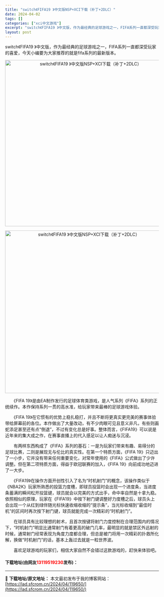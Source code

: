 ```yaml
---
title: "switch《FIFA19 》中文版NSP+XCI下载（补丁+2DLC）"
date: 2024-04-02
tags: []
categories: ["xci中文游戏"]
excerpt: "switch《FIFA19 》中文版，作为最经典的足球游戏之一，FIFA系列一直都深受玩家的喜爱，今天小编要为大家推荐的就是fifa系列的最新版本。 　　《FIFA 19》是由EA制作发行的足球体育类游戏，是人气系列《FIFA》系列的正统续作。本作保持系列一贯的高水准，给玩家带来最棒的足球游戏体验。&hellip;"
layout: post
---
```


 <p>switch《FIFA19 》中文版，作为最经典的足球游戏之一，FIFA系列一直都深受玩家的喜爱，今天小编要为大家推荐的就是fifa系列的最新版本。</p> <p align="center"><img align="" border="0" src="https://lad.sfcrom.cn/wp-content/uploads/2024/04/20240401_660b41d5f3518.webp" width="545" alt="switch《FIFA19 》中文版NSP+XCI下载（补丁+2DLC）" /></p> <p align="center"><img align="" border="0" src="https://lad.sfcrom.cn/wp-content/uploads/2024/04/20240401_660b41d6b04ae.webp" width="533" alt="switch《FIFA19 》中文版NSP+XCI下载（补丁+2DLC）" /></p> <p>　　《FIFA 19》是由EA制作发行的足球体育类游戏，是人气系列《FIFA》系列的正统续作。本作保持系列一贯的高水准，给玩家带来最棒的足球游戏体验。</p> <p>　　《FIFA 19》在它惯有的优势上稳扎稳打，并且不断将更真实更完美的赛事体验带给屏幕前的各位。本作做出了大量改动，有不少肉眼可见且意义非凡，有些则画蛇添足甚至还有点&ldquo;倒退&rdquo;，不过有变化总是好事。整体而言，《FIFA19》可以说是近年来的集大成之作，在赛事直播上的代入感足以让人痴迷与沉浸。</p> <p>　　有两样东西构成了《FIFA》系列的基石：一是为玩家们带来有趣、易得分的足球比赛，二则是展现无与伦比的真实性。在第一个特质方面，《FIFA 19》只迈出了一小步，它并没有带来任何重要变化，对常年使用的《FIFA》公式做出了少许调整。但在第二项特质方面，得益于欧冠联赛的加入，《FIFA 19》向前成功地迈进了一大步。</p> <p>　　《FIFA19》在操作方面开创性引入了名为&ldquo;时机射门&rdquo;的概念，该操作类似于《NBA2K》玩家所熟悉的投篮力度槽，即球员投篮时会出现一个进度条，当进度条蓄满的瞬间松开投篮键，球员就会以完美的方式出手，命中率自然是十拿九稳。依照相似的原理，玩家在《FIFA19》中按下射门键调整好力度槽之后，球员头上会出现一个从红到绿伴随光标快速收缩收缩的&ldquo;提示条&rdquo;，当光标收缩到&ldquo;最佳时机&rdquo;的区间时再次按下射门键，球员就能完成一次精彩的&ldquo;时机射门&rdquo;。</p> <p>　　在球员具有比较理想的射术，且首次按键将射门力度控制在合理范围内的情况下，&ldquo;时机射门&rdquo;明显比通常射门有着更高的破门几率，最明显的就是禁区外远射的时候，通常射门经常表现为角度力度都合理，但总是被门将用一次精彩的扑救所化解，换做&ldquo;时机射门&rdquo;的话，基本上轰过去就是一粒世界波。</p> <p>　　喜欢足球游戏的玩家们，相信大家自然不会错过这款游戏的，赶快来体验吧。</p> <p><h4>下载地址(由网友<font color="red">13119519230</font>发布)：</h4></p> 

---
📖 **下载地址/原文地址：** 本文最初发布于我的博客网站：[https://lad.sfcrom.cn/2024/04/119650/](https://lad.sfcrom.cn/2024/04/119650/)
